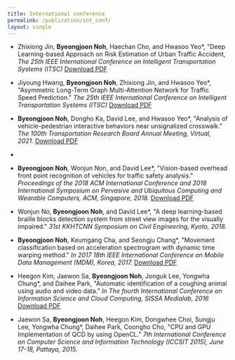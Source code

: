 ```yaml
---
title: International conference
permalink: /publication/int_conf/
layout: single
---
```


- Zhixiong Jin, **Byeongjoon Noh**, Haechan Cho, and Hwasoo Yeo\*, "Deep Learning-based Approach on Risk Estimation of Urban Traffic Accident, *The 25th IEEE International Conference on Intelligent Transportation Systems (ITSC)* [Download PDF](/assets/papers/int_conf/2022_itsc1.pdf)  

- Jiyoung Hwang, **Byeongjoon Noh**, Zhixiong Jin, and Hwasoo Yeo\*, "Asymmetric Long-Term Graph Multi-Attention Network for Traffic Speed Prediction." *The 25th IEEE International Conference on Intelligent Transportation Systems (ITSC)* [Download PDF](/assets/papers/int_conf/2022_itsc2.pdf)  

- **Byeongjoon Noh**, Dongho Ka, David Lee, and Hwasoo Yeo\*, "Analysis of vehicle-pedestrian interactive behaviors near unsignalized crosswalk." *The 100th Transportation Research Board Annual Meeting, Virtual, 2021.* [Download PDF](/assets/papers/int_conf/2019_trb.pdf)  
- 
- **Byeongjoon Noh**, Wonjun Non, and David Lee\*, "Vision-based overhead front point recognition of vehicles for traffic safety analysis." *Proceedings of the 2018 ACM International Conference and 2018 International Symposium on Pervasive and Ubiquitous Computing and Wearable Computers, ACM, Singapore, 2018.* [Download PDF](/assets/papers/int_conf/2018_acm.pdf)  

- Wonjun No, **Byeongjoon Noh**, and David Lee\*, "A deep learning-based braille blocks detection system from street view images for the visually impaired." *31st KKHTCNN Symposium on Civil Engineering, Kyoto, 2018.*   

- **Byeongjoon Noh**, Keumgang Cha, and Seongju Chang\*, "Movement classification based on acceleration spectrogram with dynamic time warping method." *In 2017 18th IEEE International Conference on Mobile Data Management (MDM), Korea, 2017.* [Download PDF](/assets/papers/int_conf/2018_mdm.pdf)  
  
- Heegon Kim, Jaewon Sa, **Byeongjoon Noh**, Jonguk Lee, Yongwha Chung\*, and Daihee Park, "Automatic identification of a coughing animal using audio and video data." *In The fourth International Conference on Information Science and Cloud Computing, SISSA Medialab, 2016* [Download PDF](/assets/papers/int_conf/2016_sissa.pdf)  

- Jaewon Sa, **Byeongjoon Noh**, Heegon Kim,  Dongwhee Choi, Sungju Lee, Yongwha Chung\*, Daihee Park, Coongho Cho, "CPU and GPU Implementation of QCD by using OpenCL." *7th International Conference on Computer Science and Information Technology (ICCSIT 2015), June 17-18, Pattaya, 2015.* 
